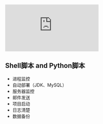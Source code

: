 ![LOGO](https://api.neweb.top/bing.php?type=future)

## Shell脚本 and Python脚本
 * 进程监控
 * 自动部署（JDK、MySQL）
 * 服务器监控
 * 邮件发送
 * 项目启动
 * 日志清楚
 * 数据备份



